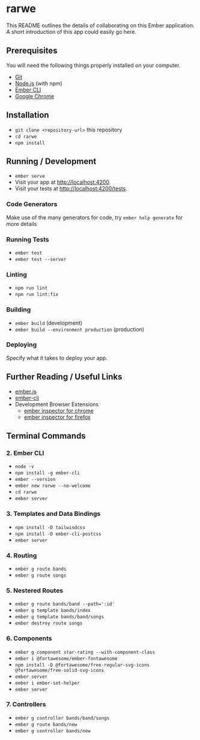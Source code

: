 # rarwe

This README outlines the details of collaborating on this Ember application.
A short introduction of this app could easily go here.

## Prerequisites

You will need the following things properly installed on your computer.

* [Git](https://git-scm.com/)
* [Node.js](https://nodejs.org/) (with npm)
* [Ember CLI](https://ember-cli.com/)
* [Google Chrome](https://google.com/chrome/)

## Installation

* `git clone <repository-url>` this repository
* `cd rarwe`
* `npm install`

## Running / Development

* `ember serve`
* Visit your app at [http://localhost:4200](http://localhost:4200).
* Visit your tests at [http://localhost:4200/tests](http://localhost:4200/tests).

### Code Generators

Make use of the many generators for code, try `ember help generate` for more details

### Running Tests

* `ember test`
* `ember test --server`

### Linting

* `npm run lint`
* `npm run lint:fix`

### Building

* `ember build` (development)
* `ember build --environment production` (production)

### Deploying

Specify what it takes to deploy your app.

## Further Reading / Useful Links

* [ember.js](https://emberjs.com/)
* [ember-cli](https://ember-cli.com/)
* Development Browser Extensions
  * [ember inspector for chrome](https://chrome.google.com/webstore/detail/ember-inspector/bmdblncegkenkacieihfhpjfppoconhi)
  * [ember inspector for firefox](https://addons.mozilla.org/en-US/firefox/addon/ember-inspector/)

## Terminal Commands

### 2. Ember CLI

* `node -v`
* `npm install -g ember-cli`
* `ember --version`
* `ember new rarwe --no-welcome`
* `cd rarwe`
* `ember server`

### 3. Templates and Data Bindings

* `npm install -D tailwindcss`
* `npm install -D ember-cli-postcss`
* `ember server`

### 4. Routing

* `ember g route bands`
* `ember g route songs`

### 5.  Nestered Routes

* `ember g route bands/band --path=':id'`
* `ember g template bands/index`
* `ember g template bands/band/songs`
* `ember destroy route songs`

### 6. Components

* `ember g component star-rating --with-component-class`
* `ember i @fortawesome/ember-fontawesome`
* `npm install -D @fortawesome/free-regular-svg-icons @fortawesome/free-solid-svg-icons`
* `ember server`
* `ember i ember-set-helper`
* `ember server`

### 7. Controllers

* `ember g controller bands/band/songs`
* `ember g route bands/new`
* `ember g controller bands/new`
